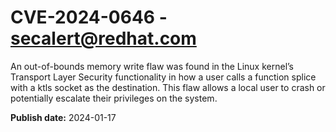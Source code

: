 # CVE-2024-0646 - secalert@redhat.com

An out-of-bounds memory write flaw was found in the Linux kernel’s Transport Layer Security functionality in how a user calls a function splice with a ktls socket as the destination. This flaw allows a local user to crash or potentially escalate their privileges on the system.

**Publish date:** 2024-01-17
